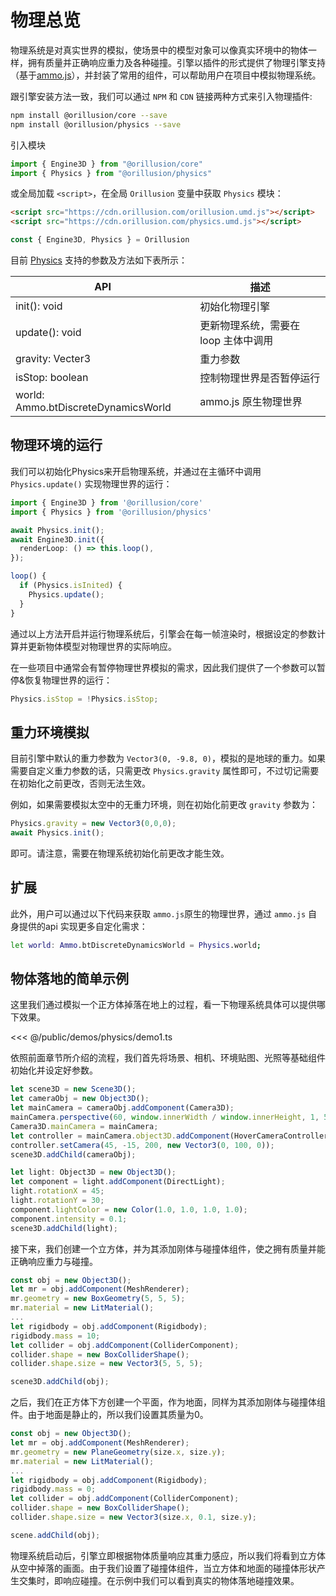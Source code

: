 # 物理总览
物理系统是对真实世界的模拟，使场景中的模型对象可以像真实环境中的物体一样，拥有质量并正确响应重力及各种碰撞。引擎以插件的形式提供了物理引擎支持（基于[ammo.js](https://github.com/kripken/ammo.js)），并封装了常用的组件，可以帮助用户在项目中模拟物理系统。

跟引擎安装方法一致，我们可以通过 `NPM` 和 `CDN` 链接两种方式来引入物理插件:
```bash
npm install @orillusion/core --save
npm install @orillusion/physics --save
```
引入模块
```ts
import { Engine3D } from "@orillusion/core"
import { Physics } from "@orillusion/physics"
```
或全局加载 `<script>`，在全局 `Orillusion` 变量中获取 `Physics` 模块：
```html
<script src="https://cdn.orillusion.com/orillusion.umd.js"></script>
<script src="https://cdn.orillusion.com/physics.umd.js"></script>
```
```ts
const { Engine3D, Physics } = Orillusion 
```

目前 [Physics](/physics/classes/Physics) 支持的参数及方法如下表所示：

| API | 描述 |
| --- | --- |
| init(): void | 初始化物理引擎 |
| update(): void | 更新物理系统，需要在 loop 主体中调用 |
| gravity: Vecter3 | 重力参数 |
| isStop: boolean | 控制物理世界是否暂停运行 |
| world: Ammo.btDiscreteDynamicsWorld | ammo.js 原生物理世界 |

## 物理环境的运行
我们可以初始化Physics来开启物理系统，并通过在主循环中调用 `Physics.update()` 实现物理世界的运行：
```ts
import { Engine3D } from '@orillusion/core'
import { Physics } from '@orillusion/physics'

await Physics.init();
await Engine3D.init({
  renderLoop: () => this.loop(),
});

loop() {
  if (Physics.isInited) {
    Physics.update();
  }
}
```
通过以上方法开启并运行物理系统后，引擎会在每一帧渲染时，根据设定的参数计算并更新物体模型对物理世界的实际响应。

在一些项目中通常会有暂停物理世界模拟的需求，因此我们提供了一个参数可以暂停&恢复物理世界的运行：
```ts
Physics.isStop = !Physics.isStop;
```

## 重力环境模拟
目前引擎中默认的重力参数为 `Vector3(0, -9.8, 0)`，模拟的是地球的重力。如果需要自定义重力参数的话，只需更改 `Physics.gravity` 属性即可，不过切记需要在初始化之前更改，否则无法生效。

例如，如果需要模拟太空中的无重力环境，则在初始化前更改 `gravity` 参数为：
```ts
Physics.gravity = new Vector3(0,0,0);
await Physics.init();
```
即可。请注意，需要在物理系统初始化前更改才能生效。

## 扩展
此外，用户可以通过以下代码来获取 `ammo.js`原生的物理世界，通过 `ammo.js` 自身提供的api 实现更多自定化需求：
```bash
let world: Ammo.btDiscreteDynamicsWorld = Physics.world;
```

## 物体落地的简单示例
这里我们通过模拟一个正方体掉落在地上的过程，看一下物理系统具体可以提供哪下效果。

<Demo src="/demos/physics/demo1.ts"></Demo>

<<< @/public/demos/physics/demo1.ts

依照前面章节所介绍的流程，我们首先将场景、相机、环境贴图、光照等基础组件初始化并设定好参数。
```ts
let scene3D = new Scene3D();
let cameraObj = new Object3D();
let mainCamera = cameraObj.addComponent(Camera3D);
mainCamera.perspective(60, window.innerWidth / window.innerHeight, 1, 5000.0);
Camera3D.mainCamera = mainCamera;
let controller = mainCamera.object3D.addComponent(HoverCameraController);
controller.setCamera(45, -15, 200, new Vector3(0, 100, 0));
scene3D.addChild(cameraObj);

let light: Object3D = new Object3D();
let component = light.addComponent(DirectLight);
light.rotationX = 45;
light.rotationY = 30;
component.lightColor = new Color(1.0, 1.0, 1.0, 1.0);
component.intensity = 0.1;
scene3D.addChild(light);
```

接下来，我们创建一个立方体，并为其添加刚体与碰撞体组件，使之拥有质量并能正确响应重力与碰撞。
```ts
const obj = new Object3D();
let mr = obj.addComponent(MeshRenderer);
mr.geometry = new BoxGeometry(5, 5, 5);
mr.material = new LitMaterial();
...
let rigidbody = obj.addComponent(Rigidbody);
rigidbody.mass = 10;
let collider = obj.addComponent(ColliderComponent);
collider.shape = new BoxColliderShape();
collider.shape.size = new Vector3(5, 5, 5);

scene3D.addChild(obj);
```

之后，我们在正方体下方创建一个平面，作为地面，同样为其添加刚体与碰撞体组件。由于地面是静止的，所以我们设置其质量为0。
```ts
const obj = new Object3D();
let mr = obj.addComponent(MeshRenderer);
mr.geometry = new PlaneGeometry(size.x, size.y);
mr.material = new LitMaterial();
...
let rigidbody = obj.addComponent(Rigidbody);
rigidbody.mass = 0;
let collider = obj.addComponent(ColliderComponent);
collider.shape = new BoxColliderShape();
collider.shape.size = new Vector3(size.x, 0.1, size.y);

scene.addChild(obj);
```

物理系统启动后，引擎立即根据物体质量响应其重力感应，所以我们将看到立方体从空中掉落的画面。由于我们设置了碰撞体组件，当立方体和地面的碰撞体形状产生交集时，即响应碰撞。在示例中我们可以看到真实的物体落地碰撞效果。
